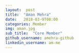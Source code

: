 ```yaml
---
layout:  post
title:  "Aman Mehra"
date:   2018-03-9T08:00
categories: Member
img: aman.jpg
sub_title:  "Core Member"
github_username: amehra-github
linkedin_username: am-me
---
```


